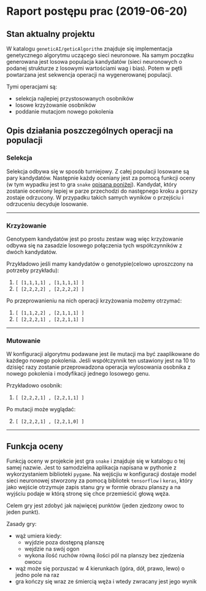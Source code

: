 # Raport postępu prac (2019-06-20)

## Stan aktualny projektu

W katalogu `geneticAI/geticAlgorithm` znajduje się implementacja genetycznego algorytmu uczącego sieci neuronowe. Na samym początku generowana jest losowa populacja kandydatów (sieci neuronowych o podanej strukturze z losowymi wartościami wag i bias). Potem w pętli powtarzana jest sekwencja operacji na wygenerowanej populacji.

Tymi operacjami są:
- selekcja najlepiej przystosowanych osobników
- losowe krzyżowanie osobników
- poddanie mutacjom nowego pokolenia

## Opis działania poszczególnych operacji na populacji

### Selekcja

Selekcja odbywa się w sposób turniejowy. Z całej populacji losowane są pary kandydatów. Następnie każdy oceniany jest za pomocą funkcji oceny (w tym wypadku jest to gra `snake` [opisana poniżej](#funkcja-oceny)). Kandydat, który zostanie oceniony lepiej w parze przechodzi do następnego kroku a gorszy zostaje odrzucony. W przypadku takich samych wyników o przejściu i odrzuceniu decyduje losowanie.

---

### Krzyżowanie

Genotypem kandydatów jest po prostu zestaw wag więc krzyżowanie odbywa się na zasadzie losowego połączenia tych współczynników z dwóch kandydatów.

Przykładowo jeśli mamy kandydatów o genotypie(celowo uproszczony na potrzeby przykładu):

1. `[ [1,1,1,1] , [1,1,1,1] ]`
2. `[ [2,2,2,2] , [2,2,2,2] ]`

Po przeprowanieniu na nich operacji krzyżowania możemy otrzymać:

1. `[ [1,1,2,2] , [2,1,1,1] ]`
2. `[ [2,2,2,1] , [2,2,1,1] ]`

---

### Mutowanie

W konfiguracji algorytmu podawane jest ile mutacji ma być zaaplikowane do każdego nowego pokolenia. Jeśli współczynnik ten ustawiony jest na 10 to dzisięć razy zostanie przeprowadzona operacja wylosowania osobnika z nowego pokolenia i modyfikacji jednego losowego genu.

Przykładowo osobnik:

1. `[ [2,2,2,1] , [2,2,1,1] ]`

Po mutacji może wyglądać:

2. `[ [2,2,2,1] , [2,2,1,0] ]`

---

## Funkcja oceny

Funkcją oceny w projekcie jest gra `snake` i znajduje się w katalogu o tej samej nazwie. Jest to samodzielna aplikacja napisana w pythonie z wykorzystaniem biblioteki `pygame`. Na wejścjiu w konfiguracji dostaje model sieci neuronowej stworzony za pomocą bibliotek `tensorflow` i `keras`, który jako wejście otrzymuje zapis stanu gry w formie obrazu planszy a na wyjściu podaje w którą stronę się chce przemieścić głową węża.

Celem gry jest zdobyć jak najwięcej punktów (jeden zjedzony owoc to jeden punkt).

Zasady gry:
- wąż umiera kiedy:
  - wyjdzie poza dostępną planszę
  - wejdzie na swój ogon
  - wykona ilość ruchów równą ilości pól na planszy bez zjedzenia owocu
- wąż może się porzuszać w 4 kierunkach (góra, dół, prawo, lewo) o jedno pole na raz
- gra kończy się wraz ze śmiercią węża i wtedy zwracany jest jego wynik 